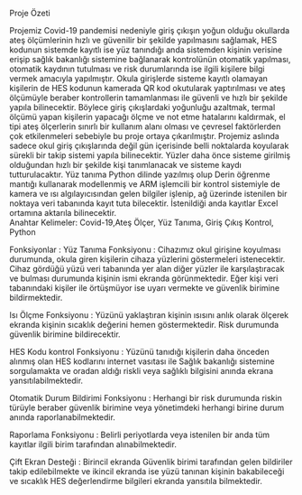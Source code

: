 Proje Özeti 

Projemiz Covid-19 pandemisi nedeniyle giriş çıkışın yoğun olduğu okullarda ateş ölçümlerinin
hızlı ve güvenilir bir şekilde yapılmasını sağlamak, HES kodunun sistemde kayıtlı ise yüz tanındığı anda 
sistemden kişinin verisine erişip sağlık bakanlığı sistemine bağlanarak kontrolünün otomatik  yapılması, 
otomatik kaydının tutulması ve risk durumlarında ise  ilgili kişilere bilgi vermek amacıyla yapılmıştır. 
Okula girişlerde sisteme kayıtlı olamayan kişilerin de HES kodunun kamerada QR kod okutularak yaptırılması 
ve ateş ölçümüyle beraber kontrollerin tamamlanması ile güvenli ve hızlı bir şekilde yapıla bilinecektir. 
Böylece giriş çıkışlardaki yoğunluğu azaltmak, termal ölçümü yapan kişilerin yapacağı ölçme ve not etme 
hatalarını kaldırmak, el tipi ateş ölçerlerin sınırlı bir kullanım alanı olması ve çevresel faktörlerden 
çok etkilenmeleri sebebiyle bu proje ortaya çıkarılmıştır. Projemiz aslında sadece okul giriş çıkışlarında 
değil gün içerisinde belli noktalarda koyularak sürekli bir takip sistemi yapıla bilinecektir. Yüzler daha
önce sisteme girilmiş olduğundan hızlı bir şekilde kişi tanımlanacak ve sisteme kaydı tutturulacaktır. 
Yüz tanıma Python dilinde yazılmış olup Derin öğrenme mantığı kullanarak modellenmiş ve ARM işlemcili 
bir kontrol sistemiyle de kamera ve ısı algılayıcısından gelen bilgiler işlenip, ağ üzerinde istenilen 
bir noktaya veri tabanında kayıt tuta bilecektir. İstenildiği anda kayıtlar Excel ortamına aktarıla bilinecektir.  
Anahtar Kelimeler: Covid-19,Ateş Ölçer, Yüz Tanıma, Giriş Çıkış Kontrol, Python

Fonksiyonlar : 
Yüz Tanıma Fonksiyonu : Cihazımız okul girişine koyulması durumunda, okula giren kişilerin cihaza yüzlerini göstermeleri istenecektir. 
Cihaz gördüğü yüzü veri tabanında yer alan diğer yüzler ile karşılaştıracak ve bulması durumunda kişinin ismi ekranda görünmektedir. 
Eğer kişi veri tabanındaki kişiler ile örtüşmüyor ise uyarı vermekte ve güvenlik birimine bildirmektedir.

Isı Ölçme Fonksiyonu : Yüzünü yaklaştıran kişinin ısısını anlık olarak ölçerek ekranda kişinin sıcaklık değerini hemen göstermektedir. 
Risk durumunda güvenlik birimine bildirecektir. 


HES Kodu kontrol Fonksiyonu : Yüzünü tanıdığı kişilerin daha önceden alınmış olan HES kodlarını internet vasıtası ile Sağlık bakanlığı 
sistemine sorgulamakta ve oradan aldığı riskli veya sağlıklı bilgisini anında ekrana yansıtılabilmektedir. 


Otomatik Durum Bildirimi Fonksiyonu : Herhangi bir risk durumunda riskin türüyle beraber güvenlik birimine veya yönetimdeki herhangi 
birine durum anında raporlanabilmektedir. 


Raporlama Fonksiyonu : Belirli periyotlarda veya istenilen bir anda tüm kayıtlar ilgili birim tarafından alınabilmektedir. 




Çift Ekran Desteği : Birincil ekranda Güvenlik birimi tarafından gelen bildiriler takip edilebilmekte ve ikincil ekranda ise yüzü tanınan kişinin bakabileceği ve sıcaklık HES değerlendirme bilgileri ekranda yansıtıla bilmektedir.  

